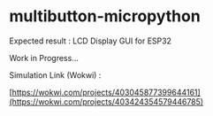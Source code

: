 # multibutton-micropython
Expected result : LCD Display GUI for ESP32

Work in Progress...

Simulation Link (Wokwi) :

[https://wokwi.com/projects/403045877399644161](https://wokwi.com/projects/403424354579446785)

